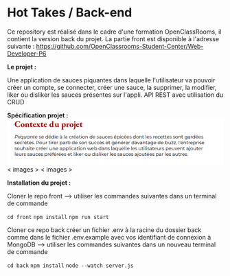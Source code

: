 # Hot Takes / Back-end
Ce repository est réalisé dans le cadre d'une formation OpenClassRooms, il contient la version back du projet. 
La partie front est disponible à l'adresse suivante : https://github.com/OpenClassrooms-Student-Center/Web-Developer-P6

**Le projet :**    

Une application de sauces piquantes dans laquelle l'utilisateur va pouvoir créer un compte, se connecter, 
créer une sauce, la supprimer, la modifier, liker ou disliker les sauces présentes sur l'appli. 
API REST avec utilisation du CRUD


**Spécification projet :** 
   <img src="./imgREADME/Capture1.PNG" alt="image spec test">
< images >
< images >


**Installation du projet :** 

Cloner le repo front  --> utiliser les commandes suivantes dans un terminal de commande

`cd front`  `npm install`  `npm run start`

Cloner ce repo back 
créer un fichier .env à la racine du dossier back comme dans le fichier .env.example avec vos identifiant de connexion à MongoDB
--> utiliser les commandes suivantes dans un nouveau terminal de commande

`cd back`  `npm install`  `node --watch server.js`